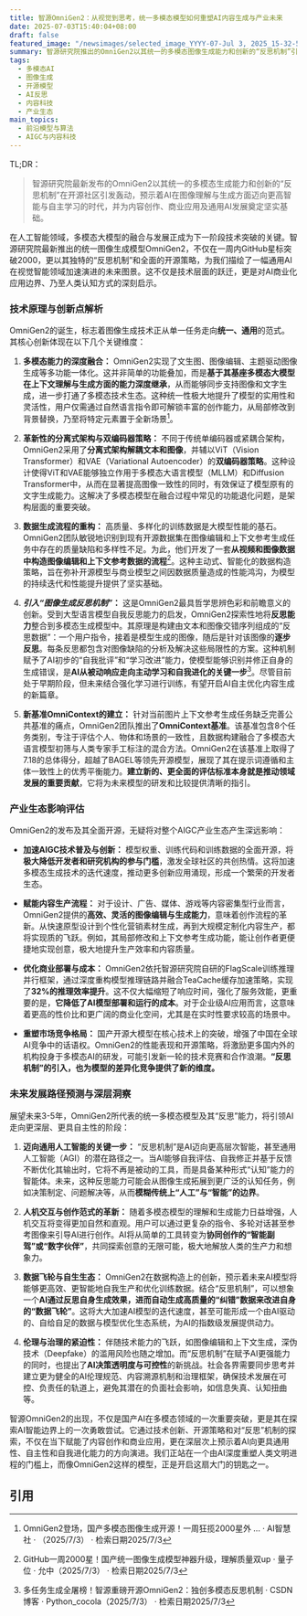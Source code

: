 ```yaml
---
title: 智源OmniGen2：从视觉到思考，统一多模态模型如何重塑AI内容生成与产业未来
date: 2025-07-03T15:40:04+08:00
draft: false
featured_image: "/newsimages/selected_image_YYYY-07-Jul 3, 2025_15-32-54-203.jpg"
summary: 智源研究院推出的OmniGen2以其统一的多模态图像生成能力和创新的“反思机制”引发广泛关注，其全面开源将加速AIGC领域的技术普及和产业创新。该模型不仅在技术架构上实现突破，解决数据挑战，更通过赋予AI自我修正能力，预示着通用人工智能在视觉领域的加速到来，并重塑内容创作与商业应用范式，同时对AI伦理与治理提出新要求。
tags: 
  - 多模态AI
  - 图像生成
  - 开源模型
  - AI反思
  - 内容科技
  - 产业生态
main_topics: 
  - 前沿模型与算法
  - AIGC与内容科技
---
```


TL;DR：
> 智源研究院最新发布的OmniGen2以其统一的多模态生成能力和创新的“反思机制”在开源社区引发轰动，预示着AI在图像理解与生成方面迈向更高智能与自主学习的时代，并为内容创作、商业应用及通用AI发展奠定坚实基础。

在人工智能领域，多模态大模型的融合与发展正成为下一阶段技术突破的关键。智源研究院最新推出的统一图像生成模型OmniGen2，不仅在一周内GitHub星标突破2000，更以其独特的“反思机制”和全面的开源策略，为我们描绘了一幅通用AI在视觉智能领域加速演进的未来图景。这不仅是技术层面的跃迁，更是对AI商业化应用边界、乃至人类认知方式的深刻启示。

### 技术原理与创新点解析

OmniGen2的诞生，标志着图像生成技术正从单一任务走向**统一、通用**的范式。其核心创新体现在以下几个关键维度：

1.  **多模态能力的深度融合：** OmniGen2实现了文生图、图像编辑、主题驱动图像生成等多功能一体化。这并非简单的功能叠加，而是**基于其基座多模态大模型在上下文理解与生成方面的能力深度继承**，从而能够同步支持图像和文字生成，进一步打通了多模态技术生态。这种统一性极大地提升了模型的实用性和灵活性，用户仅需通过自然语言指令即可解锁丰富的创作能力，从局部修改到背景替换，乃至将特定元素置于全新场景[^1]。

2.  **革新性的分离式架构与双编码器策略：** 不同于传统单编码器或紧耦合架构，OmniGen2采用了**分离式架构解耦文本和图像**，并辅以ViT（Vision Transformer）和VAE（Variational Autoencoder）的**双编码器策略**。这种设计使得ViT和VAE能够独立作用于多模态大语言模型（MLLM）和Diffusion Transformer中，从而在显著提高图像一致性的同时，有效保证了模型原有的文字生成能力。这解决了多模态模型在融合过程中常见的功能退化问题，是架构层面的重要突破。

3.  **数据生成流程的重构：** 高质量、多样化的训练数据是大模型性能的基石。OmniGen2团队敏锐地识别到现有开源数据集在图像编辑和上下文参考生成任务中存在的质量缺陷和多样性不足。为此，他们开发了一套**从视频和图像数据中构造图像编辑和上下文参考数据的流程**[^2]。这种主动式、智能化的数据构造策略，旨在弥补开源模型与商业模型之间因数据质量造成的性能鸿沟，为模型的持续迭代和性能提升提供了坚实基础。

4.  **_引入“图像生成反思机制”_：** 这是OmniGen2最具哲学思辨色彩和前瞻意义的创新。受到大型语言模型自我反思能力的启发，OmniGen2探索性地将**反思能力**整合到多模态生成模型中。其原理是构建由文本和图像交错序列组成的“反思数据”：一个用户指令，接着是模型生成的图像，随后是针对该图像的**逐步反思**。每条反思都包含对图像缺陷的分析及解决这些局限性的方案。这种机制赋予了AI初步的“自我批评”和“学习改进”能力，使模型能够识别并修正自身的生成错误，是**AI从被动响应走向主动学习和自我进化的关键一步**[^3]。尽管目前处于早期阶段，但未来结合强化学习进行训练，有望开启AI自主优化内容生成的新篇章。

5.  **新基准OmniContext的建立：** 针对当前图片上下文参考生成任务缺乏完善公共基准的痛点，OmniGen2团队推出了**OmniContext基准**。该基准包含8个任务类别，专注于评估个人、物体和场景的一致性，且数据构建融合了多模态大语言模型初筛与人类专家手工标注的混合方法。OmniGen2在该基准上取得了7.18的总体得分，超越了BAGEL等领先开源模型，展现了其在提示词遵循和主体一致性上的优秀平衡能力。**建立新的、更全面的评估标准本身就是推动领域发展的重要贡献**，它将为未来模型的研发和比较提供清晰的指引。

### 产业生态影响评估

OmniGen2的发布及其全面开源，无疑将对整个AIGC产业生态产生深远影响：

*   **加速AIGC技术普及与创新：** 模型权重、训练代码和训练数据的全面开源，将**极大降低开发者和研究机构的参与门槛**，激发全球社区的共创热情。这将加速多模态生成技术的迭代速度，推动更多创新应用涌现，形成一个繁荣的开发者生态。

*   **赋能内容生产流程：** 对于设计、广告、媒体、游戏等内容密集型行业而言，OmniGen2提供的**高效、灵活的图像编辑与生成能力**，意味着创作流程的革新。从快速原型设计到个性化营销素材生成，再到大规模定制化内容生产，都将实现质的飞跃。例如，其局部修改和上下文参考生成功能，能让创作者更便捷地实现创意，极大地提升生产效率和内容质量。

*   **优化商业部署与成本：** OmniGen2依托智源研究院自研的FlagScale训练推理并行框架，通过深度重构模型推理链路并融合TeaCache缓存加速策略，实现了**32%的推理效率提升**。这不仅大幅缩短了响应时间，强化了服务效能，更重要的是，**它降低了AI模型部署和运行的成本**。对于企业级AI应用而言，这意味着更高的性价比和更广阔的商业化空间，尤其是在实时性要求较高的场景中。

*   **重塑市场竞争格局：** 国产开源大模型在核心技术上的突破，增强了中国在全球AI竞争中的话语权。OmniGen2的性能表现和开源策略，将激励更多国内外的机构投身于多模态AI的研发，可能引发新一轮的技术竞赛和合作浪潮。**“反思机制”的引入，也为模型的差异化竞争提供了新的维度。**

### 未来发展路径预测与深层洞察

展望未来3-5年，OmniGen2所代表的统一多模态模型及其“反思”能力，将引领AI走向更深层、更具自主性的阶段：

1.  **迈向通用人工智能的关键一步：** “反思机制”是AI迈向更高层次智能，甚至通用人工智能（AGI）的潜在路径之一。当AI能够自我评估、自我修正并基于反馈不断优化其输出时，它将不再是被动的工具，而是具备某种形式“认知”能力的智能体。未来，这种反思能力可能会从图像生成拓展到更广泛的认知任务，例如决策制定、问题解决等，从而**模糊传统上“人工”与“智能”的边界**。

2.  **人机交互与创作范式的革新：** 随着多模态模型的理解和生成能力日益增强，人机交互将变得更加自然和直观。用户可以通过更复杂的指令、多轮对话甚至参考图像来引导AI进行创作。AI将从简单的工具转变为**协同创作的“智能副驾”或“数字伙伴”**，共同探索创意的无限可能，极大地解放人类的生产力和想象力。

3.  **数据飞轮与自生生态：** OmniGen2在数据构造上的创新，预示着未来AI模型将能够更高效、更智能地自我生产和优化训练数据。结合“反思机制”，可以想象一个**AI通过反思自身生成效果，进而自动生成高质量的“纠错”数据来改进自身的“数据飞轮”**。这将大大加速AI模型的迭代速度，甚至可能形成一个由AI驱动的、自给自足的数据与模型优化生态系统，为AI的指数级发展提供动力。

4.  **伦理与治理的紧迫性：** 伴随技术能力的飞跃，如图像编辑和上下文生成，深伪技术（Deepfake）的滥用风险也随之增加。而“反思机制”在赋予AI更强能力的同时，也提出了**AI决策透明度与可控性**的新挑战。社会各界需要同步思考并建立更为健全的AI伦理规范、内容溯源机制和治理框架，确保技术发展在可控、负责任的轨道上，避免其潜在的负面社会影响，如信息失真、认知扭曲等。

智源OmniGen2的出现，不仅是国产AI在多模态领域的一次重要突破，更是其在探索AI智能边界上的一次勇敢尝试。它通过技术创新、开源策略和对“反思”机制的探索，不仅在当下赋能了内容创作和商业应用，更在深层次上预示着AI向更具通用性、自主性和自我进化能力的方向演进。我们正站在一个由AI深度重塑人类文明进程的门槛上，而像OmniGen2这样的模型，正是开启这扇大门的钥匙之一。

## 引用

[^1]: OmniGen2登场，国产多模态图像生成开源！一周狂揽2000星外 ... · AI智慧社 · （2025/7/3） · 检索日期2025/7/3
[^2]: GitHub一周2000星！国产统一图像生成模型神器升级，理解质量双up · 量子位 · 允中（2025/7/3） · 检索日期2025/7/3
[^3]: 多任务生成全屠榜！智源重磅开源OmniGen2：独创多模态反思机制 · CSDN博客 · Python_cocola（2025/7/3） · 检索日期2025/7/3

